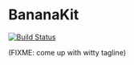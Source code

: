 BananaKit
=========

[![Build Status](https://travis-ci.org/BananaKit/BananaKit.svg?branch=travis)](https://travis-ci.org/BananaKit/BananaKit)

(FIXME: come up with witty tagline)
